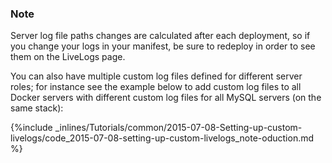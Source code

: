 <!-- usedin: [ _legacy_docker/Tutorials] - post: -->


### Note

Server log file paths changes are calculated after each deployment, so if you change your logs in your manifest, be sure to redeploy in order to see them on the LiveLogs page.

You can also have multiple custom log files defined for different server roles; for instance see the example below to add custom log files to all Docker servers with different custom log files for all MySQL servers (on the same stack):

{%include _inlines/Tutorials/common/2015-07-08-Setting-up-custom-livelogs/code_2015-07-08-setting-up-custom-livelogs_note-oduction.md %}

